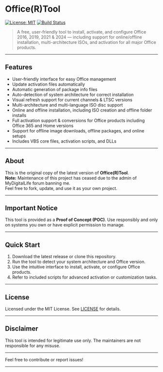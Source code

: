 # Office(R)Tool

[![License: MIT](https://img.shields.io/badge/License-MIT-blue.svg)]()
[![Build Status](https://img.shields.io/badge/build-passing-brightgreen.svg)]()

> A free, user-friendly tool to install, activate, and configure Office 2016, 2019, 2021 & 2024 — including support for online/offline installation, multi-architecture ISOs, and activation for all major Office products.

---

## Features

- User-friendly interface for easy Office management  
- Update activation files automatically  
- Automatic generation of package info files  
- Auto-detection of system architecture for correct installation  
- Visual refresh support for current channels & LTSC versions  
- Multi-architecture and multi-language ISO disc support  
- Online and offline installation, including ISO creation and offline folder installs  
- Full activation support & conversions for Office products including Office 365 and Home versions  
- Support for offline image downloads, offline packages, and online setups  
- Includes VBS core files, activation scripts, and DLLs  

---

## About

This is the original copy of the latest version of **Office(R)Tool**.  
**Note:** Maintenance of this project has ceased due to the admin of MyDigitalLife forum banning me.  
Feel free to fork, update, and use it as your own project.

---

## Important Notice

This tool is provided as a **Proof of Concept (POC)**. Use responsibly and only on systems you own or have explicit permission to manage.

---

## Quick Start

1. Download the latest release or clone this repository.  
2. Run the tool to detect your system architecture and Office version.  
3. Use the intuitive interface to install, activate, or configure Office products.  
4. Refer to included scripts for advanced activation or customization tasks.

---

## License

Licensed under the MIT License. See [LICENSE](LICENSE) for details.

---

## Disclaimer

This tool is intended for legitimate use only. The maintainers are not responsible for any misuse.

---

Feel free to contribute or report issues!

---

